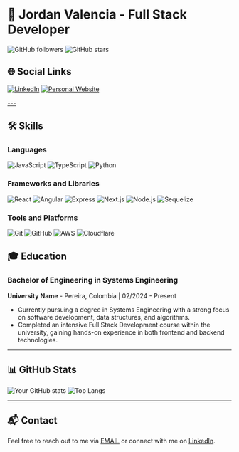 # 💼 **Jordan Valencia** - Full Stack Developer

![GitHub followers](https://img.shields.io/github/followers/SMCkillua?style=social) ![GitHub stars](https://img.shields.io/github/stars/SMCkillua?style=social)

## 🌐 Social Links

[![LinkedIn](https://img.shields.io/badge/LinkedIn-0077B5?style=for-the-badge&logo=linkedin&logoColor=white)](https://www.linkedin.com/in/smc-killua-294893274) [![Personal Website](https://img.shields.io/badge/Website-FF7139?style=for-the-badge&logo=Firefox&logoColor=white)](https://todaviano)

[---](https://cpng.pikpng.com/pngl/s/330-3303150_lineas-decoradas-png-clipart.png)

## 🛠️ **Skills**

### Languages
![JavaScript](https://img.shields.io/badge/JavaScript-F7DF1E?style=for-the-badge&logo=javascript&logoColor=black)
![TypeScript](https://img.shields.io/badge/TypeScript-007ACC?style=for-the-badge&logo=typescript&logoColor=white)
![Python](https://img.shields.io/badge/Python-3776AB?style=for-the-badge&logo=python&logoColor=white)

### Frameworks and Libraries
![React](https://img.shields.io/badge/React-61DAFB?style=for-the-badge&logo=react&logoColor=black)
![Angular](https://img.shields.io/badge/Angular-DD0031?style=for-the-badge&logo=angular&logoColor=white)
![Express](https://img.shields.io/badge/Express-000000?style=for-the-badge&logo=express&logoColor=white)
![Next.js](https://img.shields.io/badge/Next.js-000000?style=for-the-badge&logo=next.js&logoColor=white)
![Node.js](https://img.shields.io/badge/Node.js-339933?style=for-the-badge&logo=nodedotjs&logoColor=white)
![Sequelize](https://img.shields.io/badge/Sequelize-52B0E7?style=for-the-badge&logo=sequelize&logoColor=white)

### Tools and Platforms
![Git](https://img.shields.io/badge/Git-F05032?style=for-the-badge&logo=git&logoColor=white)
![GitHub](https://img.shields.io/badge/GitHub-181717?style=for-the-badge&logo=github&logoColor=white)
![AWS](https://img.shields.io/badge/AWS-232F3E?style=for-the-badge&logo=amazon-aws&logoColor=white)
![Cloudflare](https://img.shields.io/badge/Cloudflare-F38020?style=for-the-badge&logo=cloudflare&logoColor=white)

## 🎓 **Education**

### Bachelor of Engineering in Systems Engineering
**University Name** - Pereira, Colombia | 02/2024 - Present
- Currently pursuing a degree in Systems Engineering with a strong focus on software development, data structures, and algorithms.
- Completed an intensive Full Stack Development course within the university, gaining hands-on experience in both frontend and backend technologies.
---

## 📊 **GitHub Stats**

![Your GitHub stats](https://github-readme-stats.vercel.app/api?username=SMCkillua&show_icons=true&theme=radical)
![Top Langs](https://github-readme-stats.vercel.app/api/top-langs/?username=SMCkillua&layout=compact&theme=radical)

---

## 📬 **Contact**

Feel free to reach out to me via [EMAIL](mailto:jordanvalenciap@gmail.com?subject=Contact) or connect with me on [LinkedIn](https://www.linkedin.com/in/smc-killua-294893274/).
